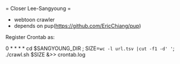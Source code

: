= Closer Lee-Sangyoung =

- webtoon crawler
- depends on pup(https://github.com/EricChiang/pup)

Register Crontab as:

0 * * * * cd $SANGYOUNG_DIR ; SIZE=`wc -l url.tsv |cut -f1 -d' '`; ./crawl.sh $SIZE &>> crontab.log
